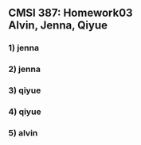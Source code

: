 ## **CMSI 387: Homework03 <br> Alvin, Jenna, Qiyue**

### 1) jenna

### 2) jenna

### 3) qiyue 

### 4) qiyue

### 5) alvin
